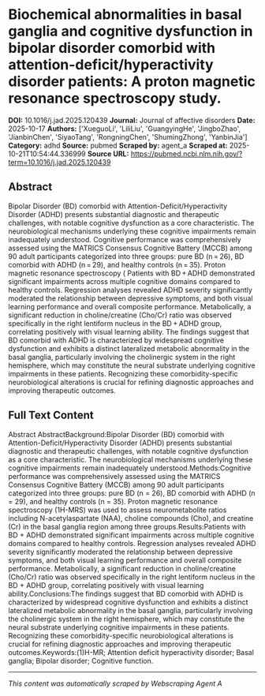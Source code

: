 # Biochemical abnormalities in basal ganglia and cognitive dysfunction in bipolar disorder comorbid with attention-deficit/hyperactivity disorder patients: A proton magnetic resonance spectroscopy study.

**DOI:** 10.1016/j.jad.2025.120439
**Journal:** Journal of affective disorders
**Date:** 2025-10-17
**Authors:** ['XueguoLi', 'LiliLiu', 'GuangyingHe', 'JingboZhao', 'JianbinChen', 'SiyaoTang', 'RongningChen', 'ShumingZhong', 'YanbinJia']
**Category:** adhd
**Source:** pubmed
**Scraped by:** agent_a
**Scraped at:** 2025-10-21T10:54:44.336999
**Source URL:** https://pubmed.ncbi.nlm.nih.gov/?term=10.1016/j.jad.2025.120439

## Abstract

Bipolar Disorder (BD) comorbid with Attention-Deficit/Hyperactivity Disorder (ADHD) presents substantial diagnostic and therapeutic challenges, with notable cognitive dysfunction as a core characteristic. The neurobiological mechanisms underlying these cognitive impairments remain inadequately understood.
Cognitive performance was comprehensively assessed using the MATRICS Consensus Cognitive Battery (MCCB) among 90 adult participants categorized into three groups: pure BD (n = 26), BD comorbid with ADHD (n = 29), and healthy controls (n = 35). Proton magnetic resonance spectroscopy (
Patients with BD + ADHD demonstrated significant impairments across multiple cognitive domains compared to healthy controls. Regression analyses revealed ADHD severity significantly moderated the relationship between depressive symptoms, and both visual learning performance and overall composite performance. Metabolically, a significant reduction in choline/creatine (Cho/Cr) ratio was observed specifically in the right lentiform nucleus in the BD + ADHD group, correlating positively with visual learning ability.
The findings suggest that BD comorbid with ADHD is characterized by widespread cognitive dysfunction and exhibits a distinct lateralized metabolic abnormality in the basal ganglia, particularly involving the cholinergic system in the right hemisphere, which may constitute the neural substrate underlying cognitive impairments in these patients. Recognizing these comorbidity-specific neurobiological alterations is crucial for refining diagnostic approaches and improving therapeutic outcomes.

## Full Text Content

Abstract AbstractBackground:Bipolar Disorder (BD) comorbid with Attention-Deficit/Hyperactivity Disorder (ADHD) presents substantial diagnostic and therapeutic challenges, with notable cognitive dysfunction as a core characteristic. The neurobiological mechanisms underlying these cognitive impairments remain inadequately understood.Methods:Cognitive performance was comprehensively assessed using the MATRICS Consensus Cognitive Battery (MCCB) among 90 adult participants categorized into three groups: pure BD (n = 26), BD comorbid with ADHD (n = 29), and healthy controls (n = 35). Proton magnetic resonance spectroscopy (1H-MRS) was used to assess neurometabolite ratios including N-acetylaspartate (NAA), choline compounds (Cho), and creatine (Cr) in the basal ganglia region among three groups.Results:Patients with BD + ADHD demonstrated significant impairments across multiple cognitive domains compared to healthy controls. Regression analyses revealed ADHD severity significantly moderated the relationship between depressive symptoms, and both visual learning performance and overall composite performance. Metabolically, a significant reduction in choline/creatine (Cho/Cr) ratio was observed specifically in the right lentiform nucleus in the BD + ADHD group, correlating positively with visual learning ability.Conclusions:The findings suggest that BD comorbid with ADHD is characterized by widespread cognitive dysfunction and exhibits a distinct lateralized metabolic abnormality in the basal ganglia, particularly involving the cholinergic system in the right hemisphere, which may constitute the neural substrate underlying cognitive impairments in these patients. Recognizing these comorbidity-specific neurobiological alterations is crucial for refining diagnostic approaches and improving therapeutic outcomes.Keywords:(1)H-MR; Attention deficit hyperactivity disorder; Basal ganglia; Bipolar disorder; Cognitive function.

---
*This content was automatically scraped by Webscraping Agent A*
